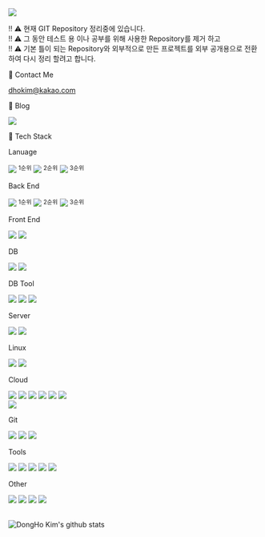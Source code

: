 <img src="https://capsule-render.vercel.app/api?type=waving&color=7b9acc&fontColor=FCF6F5&height=300&section=header&text=DongHo%20KiM&fontSize=90&desc=Backend%20Developer&descAlign=71&descAlignY=65"/>

!! ⚠️ 현재 GIT Repository 정리중에 있습니다. <br>
!! ⚠️ 그 동안 테스트 용 이나 공부를 위해 사용한 Repository를 제거 하고 <br>
!! ⚠️ 기본 틀이 되는 Repository와 외부적으로 만든 프로젝트를 외부 공개용으로 전환 하여 다시 정리 할려고 합니다. <br>

📧 Contact Me

dhokim@kakao.com

📝 Blog

<a href="https://donghokim.tistory.com/">
 <img src="https://img.shields.io/badge/Tistory-000000?style=flat-square&logo=Tistory&logoColor=white">
</a>

<br>

📖 Tech Stack


Lanuage

<div align="left">
  <img src="https://img.shields.io/badge/Java-007396?style=flat-square&logo=Java&logoColor=white"> <sup>1순위</sup>
  <img src="https://img.shields.io/badge/JavaScript-F7DF1E?style=flat-square&logo=JavaScript&logoColor=white"> <sup>2순위</sup>
  <img src="https://img.shields.io/badge/Python-3776AB?style=flat-square&logo=Python&logoColor=white"> <sup>3순위</sup>
</div>

Back End

<div align="left">
  <img src="https://img.shields.io/badge/Spring%20Boot%202.x-6DB33F?style=flat-square&logo=SpringBoot&logoColor=white"> <sup>1순위</sup>
  <img src="https://img.shields.io/badge/Express.js-000000?style=flat-square&logo=Express&logoColor=white"> <sup>2순위</sup>
  <img src="https://img.shields.io/badge/Flask-000000?style=flat-square&logo=Flask&logoColor=white">  <sup>3순위</sup>
</div>

Front End

<div align="left">
  <img src="https://img.shields.io/badge/Vue2-4FC08D?style=flat-square&logo=Vue.js&logoColor=white">
  <img src="https://img.shields.io/badge/Nuxt.js-00DC82?style=flat-square&logo=Nuxt.js&logoColor=white">
</div>

DB

<div align="left">
  <img src="https://img.shields.io/badge/MySQL-4479A1?style=flat-square&logo=MySQL&logoColor=white">
  <img src="https://img.shields.io/badge/Oracle-F80000?style=flat-square&logo=Oracle&logoColor=white">
</div>

DB Tool

<div align="left">
  <img src="https://img.shields.io/badge/WorkBench-4479A1?style=flat-square&logo=MySQL&logoColor=white">
  <img src="https://img.shields.io/badge/DBeaver-4479A1?style=flat-square&logo=MySQL&logoColor=white">
  <img src="https://img.shields.io/badge/Toad%20for%20Oracle-F80000?style=flat-square&logo=Oracle&logoColor=white">
</div>

Server

<div align="left">
  <img src="https://img.shields.io/badge/Tomcat9-F8DC75?style=flat-square&logo=Apache%20Tomcat&logoColor=white">
  <img src="https://img.shields.io/badge/Nginx-009639?style=flat-square&logo=Nginx&logoColor=white">
</div>

Linux

<div align="left">
  <img src="https://img.shields.io/badge/Ubuntu-E95420?style=flat-square&logo=Ubuntu&logoColor=white">
  <img src="https://img.shields.io/badge/RedHat-EE0000?style=flat-square&logo=Red%20Hat&logoColor=white">
</div>

Cloud  

<div align="left">
  <img src="https://img.shields.io/badge/Amazon%20AWS-232F3E?style=flat-square&logo=Amazon%20AWS&logoColor=white">
  <img src="https://img.shields.io/badge/Route53-232F3E?style=flat-square&logo=Amazon%20AWS&logoColor=white">
  <img src="https://img.shields.io/badge/Amazon%20S3-569A31?style=flat-square&logo=Amazon%20S3&logoColor=white">
  <img src="https://img.shields.io/badge/Amazon%20EC2-FF9900?style=flat-square&logo=Amazon%20EC2&logoColor=white">
  <img src="https://img.shields.io/badge/Amazon%20RDS-527FFF?style=flat-square&logo=Amazon%20RDS&logoColor=white">
  <img src="https://img.shields.io/badge/AWS%20Lambda-FF9900?style=flat-square&logo=AWS%20Lambda&logoColor=white">
</div>
<div align="left">
  <img src="https://img.shields.io/badge/Heloku-430098?style=flat-square&logo=Heloku&logoColor=white">
</div>

Git

<div align="left">
  <img src="https://img.shields.io/badge/GitHub-181717?style=flat-square&logo=GitHub&logoColor=white">
  <img src="https://img.shields.io/badge/GitLab-FC6D26?style=flat-square&logo=GitLab&logoColor=white">
  <img src="https://img.shields.io/badge/svn-F8DC75?style=flat-square&logoColor=white">
</div>

Tools

<div align="left">
  <img src="https://img.shields.io/badge/Eclipse%20IDE-2C2255?style=flat-square&logo=Eclipse%20IDE&logoColor=white">
  <img src="https://img.shields.io/badge/Visual%20Studio%20Code-007ACC?style=flat-square&logo=Visual%20Studio%20Code&logoColor=white">
  <img src="https://img.shields.io/badge/IntelliJ%20IDEA-000000?style=flat-square&logo=IntelliJ%20IDEA&logoColor=white">
  <img src="https://img.shields.io/badge/Postman-FF6C37?style=flat-square&logo=Postman&logoColor=white">
  <img src="https://img.shields.io/badge/Swagger-85EA2D?style=flat-square&logo=Swagger&logoColor=white">
</div>

Other

<div align="left">
  <img src="https://img.shields.io/badge/Jenkins-D24939?style=flat-square&logo=Jenkins&logoColor=white">
  <img src="https://img.shields.io/badge/Filezilla-BF0000?style=flat-square&logo=Filezilla&logoColor=white">
  <img src="https://img.shields.io/badge/Gabia-186fb5?style=flat-square&logoColor=white">
  <img src="https://img.shields.io/badge/Putty-0000ff?style=flat-square&logoColor=white">
</div>

<br>

![DongHo Kim's github stats](https://github-readme-stats.vercel.app/api?username=Raconer&show_icons=true)
